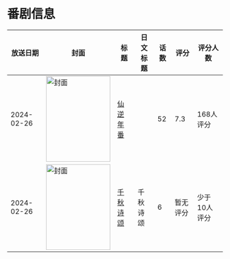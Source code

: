 # 番剧信息

|放送日期|封面|标题|日文标题|话数|评分|评分人数|
|---|---|---|---|---|---|---|
|2024-02-26|<img src="//lain.bgm.tv/pic/cover/c/61/b9/481211_uuf6a.jpg" alt="封面" style="width:150px;height:200px;object-fit:cover;">|[仙逆 年番](https://bangumi.tv/subject/481211)||52|7.3|168人评分|
|2024-02-26|<img src="//lain.bgm.tv/pic/cover/c/1a/a3/482396_zq0BP.jpg" alt="封面" style="width:150px;height:200px;object-fit:cover;">|[千秋诗颂](https://bangumi.tv/subject/482396)|千秋诗颂|6|暂无评分|少于10人评分|
